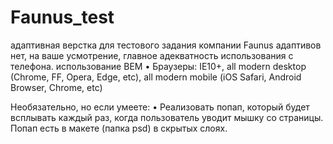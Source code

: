 # Faunus_test
адаптивная верстка для тестового  задания компании Faunus
 адаптивов нет, на ваше усмотрение, главное адекватность использования с телефона.
	использование BEM 
	•	Браузеры: IE10+, all modern desktop (Chrome, FF, Opera, Edge, etc), all modern mobile (iOS Safari, Android Browser, Chrome, etc)

Необязательно, но если умеете:
	•	Реализовать попап, который будет всплывать каждый раз, когда пользователь уводит мышку со страницы. Попап есть в макете (папка psd) в скрытых слоях. 
